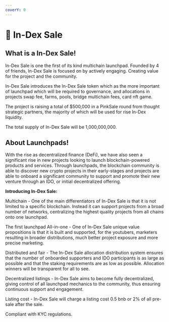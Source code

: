 ```yaml
---
coverY: 0
---
```


# 🔰 In-Dex Sale

## What is a In-Dex Sale!

In-Dex Sale is one the first of its kind multichain launchpad. Founded by 4 of friends, In-Dex Sale is focused on by actively engaging. Creating value for the project and the community.

In-Dex Sale introduces the In-Dex Sale token which as the more important of launchpad which will be required to governance, and allocations in projects swap fee, farms, pools, bridge multichain fees, card nft game.

The project is raising a total of $500,000 in a PinkSale round from thought strategic partners, the majority of which will be used for rise In-Dex liquidity.

The total supply of In-Dex Sale will be 1,000,000,000.

## About Launchpads!

With the rise as decentralized finance (DeFi), we have also seen a significant rise in new projects looking to launch blockchain-powered products and services. Through launchpads, the blockchain community is able to discover new crypto projects in their early-stages and projects are able to onboard a significant community to support and promote their new venture through an IDO, or initial decentralized offering.

**Introducing In-Dex Sale:**

Multichain - One of the main differentiators of In-Dex Sale is that it is not limited to a specific blockchain. Instead it can support projects from a broad number of networks, centralizing the highest quality projects from all chains onto one launchpad.

The first launchpad All-in-one - One of In-Dex Sale unique value propositions is that it is built and supported, for the youtubers, marketers resulting in broader distributions, much better project exposure and more precise marketing.

Distributed and fair - The In-Dex Sale allocation distribution system ensures that the number of onboarded supporters and IDO participants is as large as possible and that the staking requirements are as low as possible. Allocation winners will be transparent for all to see.

Decentralized listings - In-Dex Sale aims to become fully decentralized, giving control of all launchpad mechanics to the community, thus ensuring continuous support and engagement.

Listing cost - In-Dex Sale will charge a listing cost 0.5 bnb or 2% of all pre-sale after the sale.

Compliant with KYC regulations.
